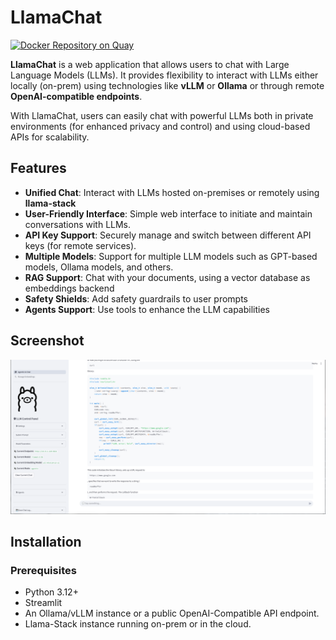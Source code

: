 # LlamaChat

[![Docker Repository on Quay](https://quay.io/repository/marcocaimi/llamachat/status "Docker Repository on Quay")](https://quay.io/repository/marcocaimi/llamachat)

**LlamaChat** is a web application that allows users to chat with Large Language Models (LLMs). It provides flexibility to interact with LLMs either locally (on-prem) using technologies like **vLLM** or **Ollama** or through remote **OpenAI-compatible endpoints**.

With LlamaChat, users can easily chat with powerful LLMs both in private environments (for enhanced privacy and control) and using cloud-based APIs for scalability.

## Features

- **Unified Chat**: Interact with LLMs hosted on-premises or remotely using **llama-stack**
- **User-Friendly Interface**: Simple web interface to initiate and maintain conversations with LLMs.
- **API Key Support**: Securely manage and switch between different API keys (for remote services).
- **Multiple Models**: Support for multiple LLM models such as GPT-based models, Ollama models, and others.
- **RAG Support**: Chat with your documents, using a vector database as embeddings backend
- **Safety Shields**: Add safety guardrails to user prompts
- **Agents Support**: Use tools to enhance the LLM capabilities

## Screenshot

![LlamaChat Screenshot](assets/screenshot.png)

## Installation

### Prerequisites

- Python 3.12+
- Streamlit
- An Ollama/vLLM instance or a public OpenAI-Compatible API endpoint.
- Llama-Stack instance running on-prem or in the cloud.


